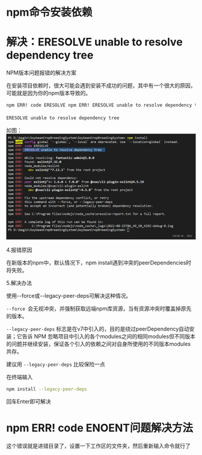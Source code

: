# npm命令安装依赖

# 解决：ERESOLVE unable to resolve dependency tree

NPM版本问题报错的解决方案

在安装项目依赖时，很大可能会遇到安装不成功的问题，其中有一个很大的原因，可能就是因为你的npm版本导致的。 

```bash
npm ERR! code ERESOLVE npm ERR! ERESOLVE unable to resolve dependency tree

ERESOLVE unable to resolve dependency tree
```

如图：![img](00.npm命令安装依赖.assets/f95f2389eca244fbb7fea132b5e4cd35.png)


4.报错原因

在新版本的npm中，默认情况下，npm install遇到冲突的peerDependencies时将失败。

5.解决办法

使用--force或--legacy-peer-deps可解决这种情况。

`--force `会无视冲突，并强制获取远端npm库资源，当有资源冲突时覆盖掉原先的版本。

`--legacy-peer-deps` 标志是在v7中引入的，目的是绕过peerDependency自动安装；它告诉 NPM 忽略项目中引入的各个modules之间的相同modules但不同版本的问题并继续安装，保证各个引入的依赖之间对自身所使用的不同版本modules共存。


建议用 `--legacy-peer-deps` 比较保险一点

在终端输入

```bash
npm install --legacy-peer-deps
```


回车Enter即可解决

# npm ERR! code ENOENT问题解决方法

这个错误就是进错目录了，设置一下工作区的文件夹，然后重新输入命令就行了